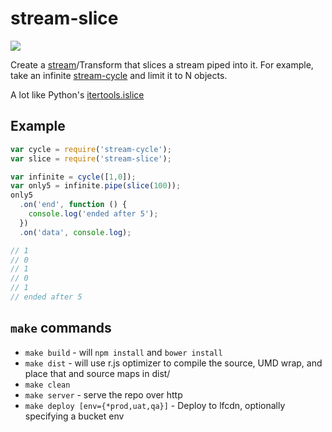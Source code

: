 # stream-slice

<img style="max-width: 300px" src="http://upload.wikimedia.org/wikipedia/commons/4/4c/Eierschneider.jpg" />

Create a [stream](https://github.com/Livefyre/stream)/Transform that slices a stream piped into it. For example, take an infinite [stream-cycle](https://github.com/gobengo/stream-cycle) and limit it to N objects.

A lot like Python's [itertools.islice](https://docs.python.org/2/library/itertools.html#itertools.islice)

## Example

```javascript
var cycle = require('stream-cycle');
var slice = require('stream-slice');

var infinite = cycle([1,0]);
var only5 = infinite.pipe(slice(100));
only5
  .on('end', function () {
    console.log('ended after 5');
  })
  .on('data', console.log);

// 1
// 0
// 1
// 0
// 1
// ended after 5
```

## `make` commands

* `make build` - will `npm install` and `bower install`
* `make dist` - will use r.js optimizer to compile the source, UMD wrap, and place that and source maps in dist/
* `make clean`
* `make server` - serve the repo over http
* `make deploy [env={*prod,uat,qa}]` - Deploy to lfcdn, optionally specifying a bucket env
